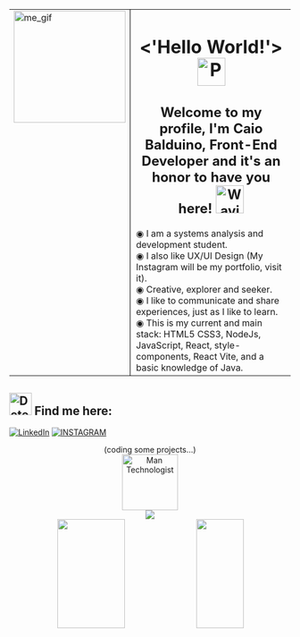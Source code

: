 <table>
  <tr>
    <td style="vertical-align: top; border: none;">
      <img src="https://github.com/Caiobaldudev/Caiobaldudev/assets/170136798/4a70a440-8cf6-4fa9-8e15-f19496f2852d" alt="me_gif" width="200"/>
    </td>
     <td style="border-left: 1px solid black; padding-left: 10px; vertical-align: top;">
       <div align="center">
      <h1><'Hello World!'> <img src="https://raw.githubusercontent.com/Tarikul-Islam-Anik/Animated-Fluent-Emojis/master/Emojis/Activities/Party%20Popper.png" alt="Party Popper" width="50" height="50" /></h1>
        </div>
        <div align="center">
        <h2>Welcome to my profile, I'm Caio Balduino, Front-End Developer and it's an honor to have you here! <img src="https://raw.githubusercontent.com/Tarikul-Islam-Anik/Animated-Fluent-Emojis/master/Emojis/Hand%20gestures/Waving%20Hand%20Light%20Skin%20Tone.png" alt="Waving Hand Light Skin Tone" width="50" height="50" /></h2> 
      </div>
        ◉ I am a systems analysis and development student. </br>
        ◉ I also like UX/UI Design (My Instagram will be my portfolio, visit it). </br>
        ◉ Creative, explorer and seeker. </br>
        ◉ I like to communicate and share experiences, just as I like to learn. </br>
        ◉ This is my current and main stack: HTML5 CSS3, NodeJs, JavaScript, React, style-components, React Vite, and a basic knowledge of Java.
    </td>
  </tr>
</table>
        
<img src="https://raw.githubusercontent.com/Tarikul-Islam-Anik/Animated-Fluent-Emojis/master/Emojis/People/Detective.png" alt="Detective" width="40" height="40" /> Find me here:
---
[![LinkedIn](https://img.shields.io/badge/LinkedIn-0077B5?style=for-the-badge&logo=linkedin&logoColor=white)](https://www.linkedin.com/in/caio-balduino/)
[![INSTAGRAM](https://img.shields.io/badge/Instagram-E4405F?style=for-the-badge&logo=instagram&logoColor=white)](https://www.instagram.com/caiobrafi/)

<div align='center'>
  (coding some projects...)</br>
  <img src="https://raw.githubusercontent.com/Tarikul-Islam-Anik/Animated-Fluent-Emojis/master/Emojis/People/Man%20Technologist.png" alt="Man Technologist" width="100" height="100" /></br>
  <img src="https://skillicons.dev/icons?i=windows,html,css,js,nodejs,react,tailwind,vite,figma,ps,vscode,git,github,java&theme=dark" />
    <div align="center">   
      <img width="49%" height="195px" src="https://github-readme-stats.vercel.app/api?username=Caiobaldudev&show_icons=true&count_private=true&title_color=ADFF2F&icon_color=ADFF2F&text_color=ADFF2F&bg_color=0d1117&border_color=ADFF2F" /> 
      <img width="41%" height="195px" src="https://github-readme-stats.vercel.app/api/top-langs/?username=Caiobaldudev&layout=compact&title_color=ADFF2F&text_color=ADFF2F&bg_color=0d1117&border_color=ADFF2F" /> 
    </div>
</div>

